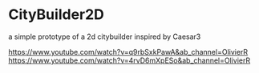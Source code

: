# CityBuilder2D
a simple prototype of a 2d citybuilder inspired by Caesar3

https://www.youtube.com/watch?v=q9rbSxkPawA&ab_channel=OlivierR
https://www.youtube.com/watch?v=4rvD6mXpESo&ab_channel=OlivierR
